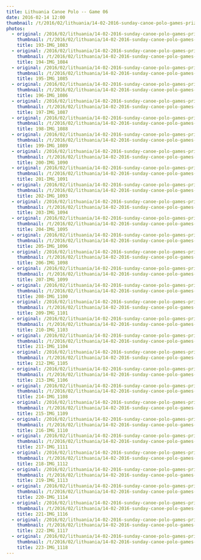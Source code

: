 ```yaml
---
title: Lithuania Canoe Polo -- Game 06
date: 2016-02-14 12:00
thumbnail: /t/2016/02/lithuania/14-02-2016-sunday-canoe-polo-games-prize-giving/game-06/193-img_1083.jpg
photos:
  - original: /2016/02/lithuania/14-02-2016-sunday-canoe-polo-games-prize-giving/game-06/193-img_1083.jpg
    thumbnail: /t/2016/02/lithuania/14-02-2016-sunday-canoe-polo-games-prize-giving/game-06/193-img_1083.jpg
    title: 193-IMG_1083
  - original: /2016/02/lithuania/14-02-2016-sunday-canoe-polo-games-prize-giving/game-06/194-img_1084.jpg
    thumbnail: /t/2016/02/lithuania/14-02-2016-sunday-canoe-polo-games-prize-giving/game-06/194-img_1084.jpg
    title: 194-IMG_1084
  - original: /2016/02/lithuania/14-02-2016-sunday-canoe-polo-games-prize-giving/game-06/195-img_1085.jpg
    thumbnail: /t/2016/02/lithuania/14-02-2016-sunday-canoe-polo-games-prize-giving/game-06/195-img_1085.jpg
    title: 195-IMG_1085
  - original: /2016/02/lithuania/14-02-2016-sunday-canoe-polo-games-prize-giving/game-06/196-img_1086.jpg
    thumbnail: /t/2016/02/lithuania/14-02-2016-sunday-canoe-polo-games-prize-giving/game-06/196-img_1086.jpg
    title: 196-IMG_1086
  - original: /2016/02/lithuania/14-02-2016-sunday-canoe-polo-games-prize-giving/game-06/197-img_1087.jpg
    thumbnail: /t/2016/02/lithuania/14-02-2016-sunday-canoe-polo-games-prize-giving/game-06/197-img_1087.jpg
    title: 197-IMG_1087
  - original: /2016/02/lithuania/14-02-2016-sunday-canoe-polo-games-prize-giving/game-06/198-img_1088.jpg
    thumbnail: /t/2016/02/lithuania/14-02-2016-sunday-canoe-polo-games-prize-giving/game-06/198-img_1088.jpg
    title: 198-IMG_1088
  - original: /2016/02/lithuania/14-02-2016-sunday-canoe-polo-games-prize-giving/game-06/199-img_1089.jpg
    thumbnail: /t/2016/02/lithuania/14-02-2016-sunday-canoe-polo-games-prize-giving/game-06/199-img_1089.jpg
    title: 199-IMG_1089
  - original: /2016/02/lithuania/14-02-2016-sunday-canoe-polo-games-prize-giving/game-06/200-img_1090.jpg
    thumbnail: /t/2016/02/lithuania/14-02-2016-sunday-canoe-polo-games-prize-giving/game-06/200-img_1090.jpg
    title: 200-IMG_1090
  - original: /2016/02/lithuania/14-02-2016-sunday-canoe-polo-games-prize-giving/game-06/201-img_1091.jpg
    thumbnail: /t/2016/02/lithuania/14-02-2016-sunday-canoe-polo-games-prize-giving/game-06/201-img_1091.jpg
    title: 201-IMG_1091
  - original: /2016/02/lithuania/14-02-2016-sunday-canoe-polo-games-prize-giving/game-06/202-img_1093.jpg
    thumbnail: /t/2016/02/lithuania/14-02-2016-sunday-canoe-polo-games-prize-giving/game-06/202-img_1093.jpg
    title: 202-IMG_1093
  - original: /2016/02/lithuania/14-02-2016-sunday-canoe-polo-games-prize-giving/game-06/203-img_1094.jpg
    thumbnail: /t/2016/02/lithuania/14-02-2016-sunday-canoe-polo-games-prize-giving/game-06/203-img_1094.jpg
    title: 203-IMG_1094
  - original: /2016/02/lithuania/14-02-2016-sunday-canoe-polo-games-prize-giving/game-06/204-img_1095.jpg
    thumbnail: /t/2016/02/lithuania/14-02-2016-sunday-canoe-polo-games-prize-giving/game-06/204-img_1095.jpg
    title: 204-IMG_1095
  - original: /2016/02/lithuania/14-02-2016-sunday-canoe-polo-games-prize-giving/game-06/205-img_1096.jpg
    thumbnail: /t/2016/02/lithuania/14-02-2016-sunday-canoe-polo-games-prize-giving/game-06/205-img_1096.jpg
    title: 205-IMG_1096
  - original: /2016/02/lithuania/14-02-2016-sunday-canoe-polo-games-prize-giving/game-06/206-img_1098.jpg
    thumbnail: /t/2016/02/lithuania/14-02-2016-sunday-canoe-polo-games-prize-giving/game-06/206-img_1098.jpg
    title: 206-IMG_1098
  - original: /2016/02/lithuania/14-02-2016-sunday-canoe-polo-games-prize-giving/game-06/207-img_1099.jpg
    thumbnail: /t/2016/02/lithuania/14-02-2016-sunday-canoe-polo-games-prize-giving/game-06/207-img_1099.jpg
    title: 207-IMG_1099
  - original: /2016/02/lithuania/14-02-2016-sunday-canoe-polo-games-prize-giving/game-06/208-img_1100.jpg
    thumbnail: /t/2016/02/lithuania/14-02-2016-sunday-canoe-polo-games-prize-giving/game-06/208-img_1100.jpg
    title: 208-IMG_1100
  - original: /2016/02/lithuania/14-02-2016-sunday-canoe-polo-games-prize-giving/game-06/209-img_1101.jpg
    thumbnail: /t/2016/02/lithuania/14-02-2016-sunday-canoe-polo-games-prize-giving/game-06/209-img_1101.jpg
    title: 209-IMG_1101
  - original: /2016/02/lithuania/14-02-2016-sunday-canoe-polo-games-prize-giving/game-06/210-img_1103.jpg
    thumbnail: /t/2016/02/lithuania/14-02-2016-sunday-canoe-polo-games-prize-giving/game-06/210-img_1103.jpg
    title: 210-IMG_1103
  - original: /2016/02/lithuania/14-02-2016-sunday-canoe-polo-games-prize-giving/game-06/211-img_1104.jpg
    thumbnail: /t/2016/02/lithuania/14-02-2016-sunday-canoe-polo-games-prize-giving/game-06/211-img_1104.jpg
    title: 211-IMG_1104
  - original: /2016/02/lithuania/14-02-2016-sunday-canoe-polo-games-prize-giving/game-06/212-img_1105.jpg
    thumbnail: /t/2016/02/lithuania/14-02-2016-sunday-canoe-polo-games-prize-giving/game-06/212-img_1105.jpg
    title: 212-IMG_1105
  - original: /2016/02/lithuania/14-02-2016-sunday-canoe-polo-games-prize-giving/game-06/213-img_1106.jpg
    thumbnail: /t/2016/02/lithuania/14-02-2016-sunday-canoe-polo-games-prize-giving/game-06/213-img_1106.jpg
    title: 213-IMG_1106
  - original: /2016/02/lithuania/14-02-2016-sunday-canoe-polo-games-prize-giving/game-06/214-img_1108.jpg
    thumbnail: /t/2016/02/lithuania/14-02-2016-sunday-canoe-polo-games-prize-giving/game-06/214-img_1108.jpg
    title: 214-IMG_1108
  - original: /2016/02/lithuania/14-02-2016-sunday-canoe-polo-games-prize-giving/game-06/215-img_1109.jpg
    thumbnail: /t/2016/02/lithuania/14-02-2016-sunday-canoe-polo-games-prize-giving/game-06/215-img_1109.jpg
    title: 215-IMG_1109
  - original: /2016/02/lithuania/14-02-2016-sunday-canoe-polo-games-prize-giving/game-06/216-img_1110.jpg
    thumbnail: /t/2016/02/lithuania/14-02-2016-sunday-canoe-polo-games-prize-giving/game-06/216-img_1110.jpg
    title: 216-IMG_1110
  - original: /2016/02/lithuania/14-02-2016-sunday-canoe-polo-games-prize-giving/game-06/217-img_1111.jpg
    thumbnail: /t/2016/02/lithuania/14-02-2016-sunday-canoe-polo-games-prize-giving/game-06/217-img_1111.jpg
    title: 217-IMG_1111
  - original: /2016/02/lithuania/14-02-2016-sunday-canoe-polo-games-prize-giving/game-06/218-img_1112.jpg
    thumbnail: /t/2016/02/lithuania/14-02-2016-sunday-canoe-polo-games-prize-giving/game-06/218-img_1112.jpg
    title: 218-IMG_1112
  - original: /2016/02/lithuania/14-02-2016-sunday-canoe-polo-games-prize-giving/game-06/219-img_1113.jpg
    thumbnail: /t/2016/02/lithuania/14-02-2016-sunday-canoe-polo-games-prize-giving/game-06/219-img_1113.jpg
    title: 219-IMG_1113
  - original: /2016/02/lithuania/14-02-2016-sunday-canoe-polo-games-prize-giving/game-06/220-img_1114.jpg
    thumbnail: /t/2016/02/lithuania/14-02-2016-sunday-canoe-polo-games-prize-giving/game-06/220-img_1114.jpg
    title: 220-IMG_1114
  - original: /2016/02/lithuania/14-02-2016-sunday-canoe-polo-games-prize-giving/game-06/221-img_1116.jpg
    thumbnail: /t/2016/02/lithuania/14-02-2016-sunday-canoe-polo-games-prize-giving/game-06/221-img_1116.jpg
    title: 221-IMG_1116
  - original: /2016/02/lithuania/14-02-2016-sunday-canoe-polo-games-prize-giving/game-06/222-img_1117.jpg
    thumbnail: /t/2016/02/lithuania/14-02-2016-sunday-canoe-polo-games-prize-giving/game-06/222-img_1117.jpg
    title: 222-IMG_1117
  - original: /2016/02/lithuania/14-02-2016-sunday-canoe-polo-games-prize-giving/game-06/223-img_1118.jpg
    thumbnail: /t/2016/02/lithuania/14-02-2016-sunday-canoe-polo-games-prize-giving/game-06/223-img_1118.jpg
    title: 223-IMG_1118
---
```


